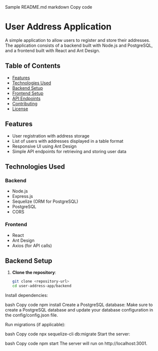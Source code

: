 Sample README.md
markdown
Copy code
# User Address Application

A simple application to allow users to register and store their addresses. The application consists of a backend built with Node.js and PostgreSQL, and a frontend built with React and Ant Design.

## Table of Contents

- [Features](#features)
- [Technologies Used](#technologies-used)
- [Backend Setup](#backend-setup)
- [Frontend Setup](#frontend-setup)
- [API Endpoints](#api-endpoints)
- [Contributing](#contributing)
- [License](#license)

## Features

- User registration with address storage
- List of users with addresses displayed in a table format
- Responsive UI using Ant Design
- Simple API endpoints for retrieving and storing user data

## Technologies Used

### Backend

- Node.js
- Express.js
- Sequelize (ORM for PostgreSQL)
- PostgreSQL
- CORS

### Frontend

- React
- Ant Design
- Axios (for API calls)

## Backend Setup

1. **Clone the repository**:
   ```bash
   git clone <repository-url>
   cd user-address-app/backend
Install dependencies:

bash
Copy code
npm install
Create a PostgreSQL database: Make sure to create a PostgreSQL database and update your database configuration in the config/config.json file.

Run migrations (if applicable):

bash
Copy code
npx sequelize-cli db:migrate
Start the server:

bash
Copy code
npm start
The server will run on http://localhost:3001.
